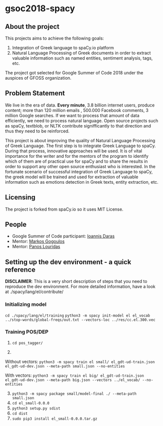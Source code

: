 # gsoc2018-spacy
## About the project

This projects aims to achieve the following goals: 
1. Integration of Greek language to spaCy.io platform
2. Natural Language Processing of Greek documents in order to extract valuable information such as named entities, sentiment analysis, tags, etc.

The project got selected for Google Summer of Code 2018 under the auspices of GFOSS organization.

## Problem Statement

We live in the era of data. **Every minute**, 3.8 billion internet users, produce content; more than 120 million emails , 500.000 Facebook comments, 3 million Google searches. If we want to process that amount of data efficiently, we need to process natural language. Open source projects such as spaCy, textblob, or NLTK contribute signifficantly to that direction and thus they need to be reinforced.

This project is about improving the quality of Natural Language Processing of Greek Language. The first step is to integrate Greek Language to spaCy. During that process, innovative approaches will be used. It is of vital importance for the writer and for the mentors of the program to identify which of them are of practical use for spaCy and to share the results in order to support any other open source enthusiast who is interested. In the fortunate scenario of successful integration of Greek Language to spaCy, the greek model will be trained and used for extraction of valuable information such as emotions detection in Greek texts, entity extraction, etc.

## Licensing
The project is forked from spaCy.io so it uses MIT License.



## People

* Google Summer of Code participant: [Ioannis Daras](https://github.com/giannisdaras)
* Mentor: [Markos Gogoulos](https://github.com/mgogoulos)
* Mentor: [Panos Louridas](https://github.com/louridas)

## Setting up the dev environment - a quick reference

**DISCLAIMER**: This is a very short description of steps that you need to reproduce the dev environment. For more detailed information, have a look at ./spacy/lang/el/contribute/

### Initializing model
`cd ./spacy/lang/el/training`
`python3 -m spacy init-model el el_vocab ../stop-words/global-freqs/out.txt --vectors-loc ../res/cc.el.300.vec`

### Training POS/DEP
1. `cd pos_tagger/`

2. 
Without vectors:
`python3 -m spacy train el small/ el_gdt-ud-train.json el_gdt-ud-dev.json --meta-path small.json --no-entities`

With vectors:
`python3 -m spacy train el big/ el_gdt-ud-train.json el_gdt-ud-dev.json --meta-path big.json --vectors ../el_vocab/ --no-entities`

3. `python3 -m spacy package small/model-final ./ --meta-path small.json`
4. `cd el_small-0.0.0` 
5. `python3 setup.py sdist`
6. `cd dist`
7. `sudo pip3 install el_small-0.0.0.tar.gz`